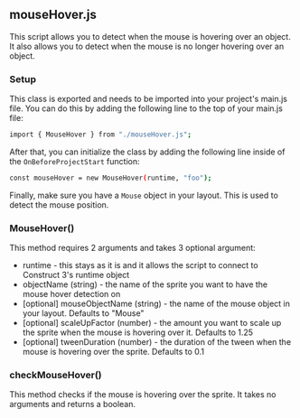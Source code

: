 ## mouseHover.js
This script allows you to detect when the mouse is hovering over an object. It also allows you to detect when the mouse is no longer hovering over an object.

### Setup
This class is exported and needs to be imported into your project's main.js file. You can do this by adding the following line to the top of your main.js file:
```sh
import { MouseHover } from "./mouseHover.js";
```
After that, you can initialize the class by adding the following line inside of the `OnBeforeProjectStart` function:
```sh
const mouseHover = new MouseHover(runtime, "foo");
```

Finally, make sure you have a `Mouse` object in your layout. This is used to detect the mouse position.

### MouseHover()
This method requires 2 arguments and takes 3 optional argument:
- runtime - this stays as it is and it allows the script to connect to Construct 3's runtime object
- objectName (string) - the name of the sprite you want to have the mouse hover detection on
- [optional] mouseObjectName (string) - the name of the mouse object in your layout. Defaults to "Mouse"
- [optional] scaleUpFactor (number) - the amount you want to scale up the sprite when the mouse is hovering over it. Defaults to 1.25
- [optional] tweenDuration (number) - the duration of the tween when the mouse is hovering over the sprite. Defaults to 0.1

### checkMouseHover()
This method checks if the mouse is hovering over the sprite. It takes no arguments and returns a boolean.